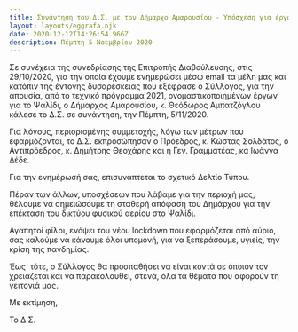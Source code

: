 ```yaml
---
title: Συνάντηση του Δ.Σ. με τον Δήμαρχο Αμαρουσίου - Υπόσχεση για έργα στο Ψαλίδι
layout: layouts/eggrafa.njk
date: 2020-12-12T14:26:54.966Z
description: Πέμπτη 5 Νοεμβρίου 2020
---
```

Σε συνέχεια της συνεδρίασης της Επιτροπής Διαβούλευσης, στις 29/10/2020, για την οποία έχουμε ενημερώσει μέσω email τα μέλη μας και κατόπιν της έντονης δυσαρέσκειας που εξέφρασε ο Σύλλογος, για την απουσία, από το τεχνικό πρόγραμμα 2021, ονομαστικοποιημένων έργων για το Ψαλίδι, ο Δήμαρχος Αμαρουσίου, κ. Θεόδωρος Αμπατζόγλου κάλεσε το Δ.Σ. σε συνάντηση, την Πέμπτη, 5/11/2020. 

Για λόγους, περιορισμένης συμμετοχής, λόγω των μέτρων που εφαρμόζονται, το Δ.Σ. εκπροσώπησαν ο Πρόεδρος, κ. Κώστας Σολδάτος, ο Αντιπρόεδρος, κ. Δημήτρης Θεοχάρης και η Γεν. Γραμματέας, κα Ιωάννα Δέδε.

Για την ενημέρωσή σας, επισυνάπτεται το σχετικό Δελτίο Τύπου.

Πέραν των άλλων, υποσχέσεων που λάβαμε για την περιοχή μας, θέλουμε να σημειώσουμε τη σταθερή απόφαση του Δημάρχου για την επέκταση του δικτύου φυσικού αερίου στο Ψαλίδι.

Αγαπητοί φίλοι, ενόψει του νέου lockdown που εφαρμόζεται από αύριο, σας καλούμε να κάνουμε όλοι υπομονή, για να ξεπεράσουμε, υγιείς, την κρίση της πανδημίας. 

Έως  τότε, ο Σύλλογος θα προσπαθήσει να είναι κοντά σε όποιον τον χρειάζεται και να παρακολουθεί, στενά, όλα τα θέματα που αφορούν τη γειτονιά μας.

Με εκτίμηση,



Το Δ.Σ.